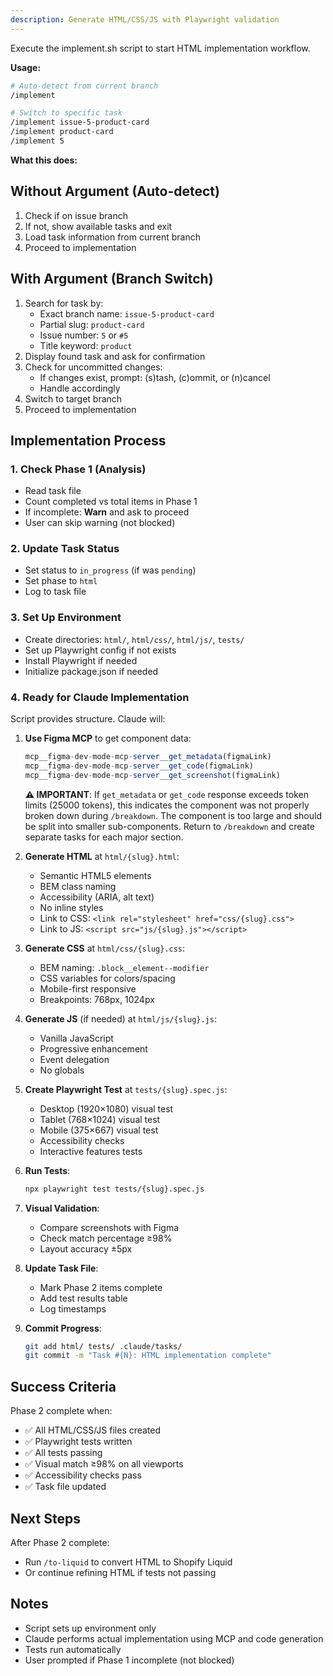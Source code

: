 ```yaml
---
description: Generate HTML/CSS/JS with Playwright validation
---
```


Execute the implement.sh script to start HTML implementation workflow.

**Usage:**

```bash
# Auto-detect from current branch
/implement

# Switch to specific task
/implement issue-5-product-card
/implement product-card
/implement 5
```

**What this does:**

## Without Argument (Auto-detect)
1. Check if on issue branch
2. If not, show available tasks and exit
3. Load task information from current branch
4. Proceed to implementation

## With Argument (Branch Switch)
1. Search for task by:
   - Exact branch name: `issue-5-product-card`
   - Partial slug: `product-card`
   - Issue number: `5` or `#5`
   - Title keyword: `product`
2. Display found task and ask for confirmation
3. Check for uncommitted changes:
   - If changes exist, prompt: (s)tash, (c)ommit, or (n)cancel
   - Handle accordingly
4. Switch to target branch
5. Proceed to implementation

## Implementation Process

### 1. Check Phase 1 (Analysis)
- Read task file
- Count completed vs total items in Phase 1
- If incomplete: **Warn** and ask to proceed
- User can skip warning (not blocked)

### 2. Update Task Status
- Set status to `in_progress` (if was `pending`)
- Set phase to `html`
- Log to task file

### 3. Set Up Environment
- Create directories: `html/`, `html/css/`, `html/js/`, `tests/`
- Set up Playwright config if not exists
- Install Playwright if needed
- Initialize package.json if needed

### 4. Ready for Claude Implementation
Script provides structure. Claude will:

1. **Use Figma MCP** to get component data:
   ```javascript
   mcp__figma-dev-mode-mcp-server__get_metadata(figmaLink)
   mcp__figma-dev-mode-mcp-server__get_code(figmaLink)
   mcp__figma-dev-mode-mcp-server__get_screenshot(figmaLink)
   ```

   **⚠️ IMPORTANT**: If `get_metadata` or `get_code` response exceeds token limits (25000 tokens), this indicates the component was not properly broken down during `/breakdown`. The component is too large and should be split into smaller sub-components. Return to `/breakdown` and create separate tasks for each major section.

2. **Generate HTML** at `html/{slug}.html`:
   - Semantic HTML5 elements
   - BEM class naming
   - Accessibility (ARIA, alt text)
   - No inline styles
   - Link to CSS: `<link rel="stylesheet" href="css/{slug}.css">`
   - Link to JS: `<script src="js/{slug}.js"></script>`

3. **Generate CSS** at `html/css/{slug}.css`:
   - BEM naming: `.block__element--modifier`
   - CSS variables for colors/spacing
   - Mobile-first responsive
   - Breakpoints: 768px, 1024px

4. **Generate JS** (if needed) at `html/js/{slug}.js`:
   - Vanilla JavaScript
   - Progressive enhancement
   - Event delegation
   - No globals

5. **Create Playwright Test** at `tests/{slug}.spec.js`:
   - Desktop (1920×1080) visual test
   - Tablet (768×1024) visual test
   - Mobile (375×667) visual test
   - Accessibility checks
   - Interactive features tests

6. **Run Tests**:
   ```bash
   npx playwright test tests/{slug}.spec.js
   ```

7. **Visual Validation**:
   - Compare screenshots with Figma
   - Check match percentage ≥98%
   - Layout accuracy ±5px

8. **Update Task File**:
   - Mark Phase 2 items complete
   - Add test results table
   - Log timestamps

9. **Commit Progress**:
   ```bash
   git add html/ tests/ .claude/tasks/
   git commit -m "Task #{N}: HTML implementation complete"
   ```

## Success Criteria

Phase 2 complete when:
- ✅ All HTML/CSS/JS files created
- ✅ Playwright tests written
- ✅ All tests passing
- ✅ Visual match ≥98% on all viewports
- ✅ Accessibility checks pass
- ✅ Task file updated

## Next Steps

After Phase 2 complete:
- Run `/to-liquid` to convert HTML to Shopify Liquid
- Or continue refining HTML if tests not passing

## Notes

- Script sets up environment only
- Claude performs actual implementation using MCP and code generation
- Tests run automatically
- User prompted if Phase 1 incomplete (not blocked)
